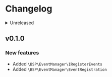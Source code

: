 # Changelog

<details>
<summary>Unreleased</summary>

### BREAKING CHANGES

### New features
- Added `\BSP\EventManager\IRegisterEvents`
- Added `\BSP\EventManager\EventRegistration`

### Bugfixes

</details>

## v0.1.0
### New features
- Added `\BSP\EventManager\IRegisterEvents`
- Added `\BSP\EventManager\EventRegistration`